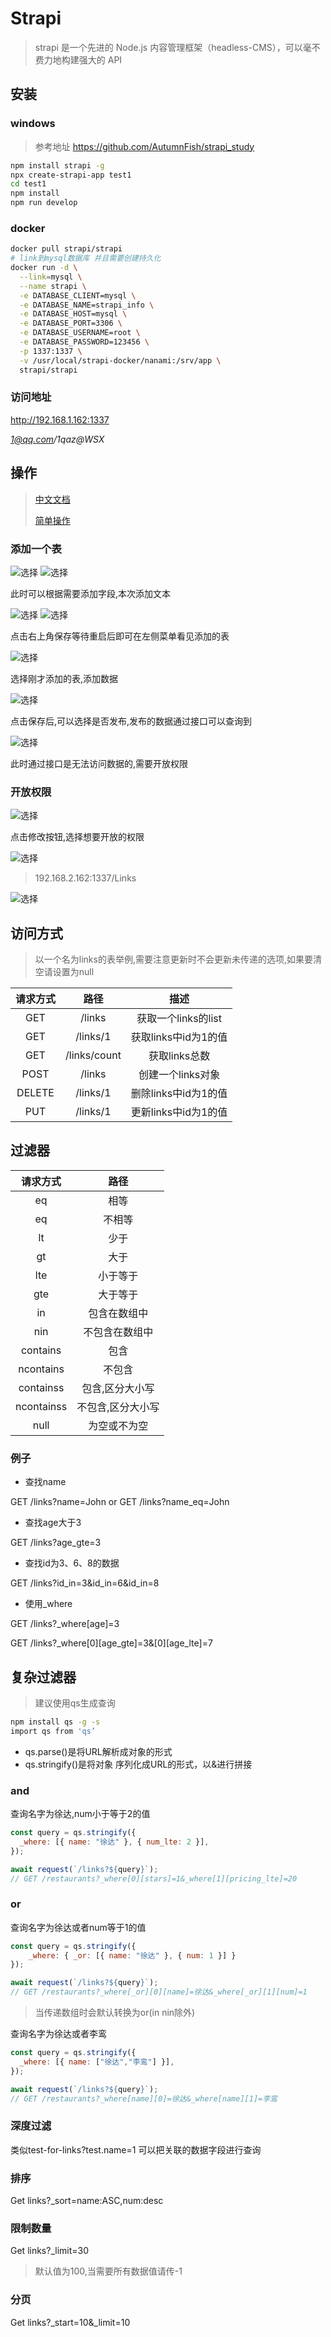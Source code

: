 # Strapi
> strapi 是一个先进的 Node.js 内容管理框架（headless-CMS），可以毫不费力地构建强大的 API

## 安装
### windows
> 参考地址 https://github.com/AutumnFish/strapi_study
```sh
npm install strapi -g
npx create-strapi-app test1
cd test1
npm install
npm run develop
```

### docker
```sh
docker pull strapi/strapi
# link到mysql数据库 并且需要创建持久化
docker run -d \
  --link=mysql \
  --name strapi \
  -e DATABASE_CLIENT=mysql \
  -e DATABASE_NAME=strapi_info \
  -e DATABASE_HOST=mysql \
  -e DATABASE_PORT=3306 \
  -e DATABASE_USERNAME=root \
  -e DATABASE_PASSWORD=123456 \
  -p 1337:1337 \
  -v /usr/local/strapi-docker/nanami:/srv/app \
  strapi/strapi
```

### 访问地址
http://192.168.1.162:1337

<em>1@qq.com/1qaz@WSX</em>

## 操作
> [中文文档](https://getstrapi.cn/)
>
> [简单操作](https://www.cnblogs.com/Frank-yafeya/p/14792567.html)

### 添加一个表
![选择](../static/pic/strapi1.png)
![选择](../static/pic/strapi2.png)

此时可以根据需要添加字段,本次添加文本

![选择](../static/pic/strapi3.png)
![选择](../static/pic/strapi4.png)

点击右上角保存等待重启后即可在左侧菜单看见添加的表

![选择](../static/pic/strapi5.png)

选择刚才添加的表,添加数据

![选择](../static/pic/strapi6.png)

点击保存后,可以选择是否发布,发布的数据通过接口可以查询到

![选择](../static/pic/strapi7.png)

此时通过接口是无法访问数据的,需要开放权限

### 开放权限
![选择](../static/pic/strapi8.png)

点击修改按钮,选择想要开放的权限

![选择](../static/pic/strapi9.png)

> 192.168.2.162:1337/Links

![选择](../static/pic/strapi10.png)

## 访问方式
> 以一个名为links的表举例,需要注意更新时不会更新未传递的选项,如果要清空请设置为null

<center>

| 请求方式 | 路径  | 描述 |
| :-: | :-: | :-: |
| GET | /links | 获取一个links的list |
| GET | /links/1  | 获取links中id为1的值 |
| GET | /links/count  | 获取links总数 |
| POST | /links  | 创建一个links对象 |
| DELETE | /links/1  | 删除links中id为1的值 |
| PUT | /links/1  | 更新links中id为1的值 |

</center>

## 过滤器

| 请求方式 | 路径  |
| :-: | :-: |
| eq | 相等 |
| eq | 不相等 |
| lt | 少于 |
| gt | 大于|
| lte | 小于等于|
| gte |   大于等于|
| in | 包含在数组中 |
| nin | 不包含在数组中 |
| contains | 包含 |
| ncontains | 不包含 |
| containss | 包含,区分大小写  |
| ncontainss | 不包含,区分大小写|
| null |  为空或不为空 |

### 例子
* 查找name

GET /links?name=John or GET /links?name_eq=John

* 查找age大于3

GET /links?age_gte=3

* 查找id为3、6、8的数据

GET /links?id_in=3&id_in=6&id_in=8

* 使用_where

GET /links?_where[age]=3

GET /links?_where[0][age_gte]=3&[0][age_lte]=7

## 复杂过滤器
> 建议使用qs生成查询

```sh
npm install qs -g -s
import qs from 'qs’
```
* qs.parse()是将URL解析成对象的形式
* qs.stringify()是将对象 序列化成URL的形式，以&进行拼接

### and
查询名字为徐达,num小于等于2的值
```js
const query = qs.stringify({
  _where: [{ name: "徐达" }, { num_lte: 2 }],
});

await request(`/links?${query}`);
// GET /restaurants?_where[0][stars]=1&_where[1][pricing_lte]=20
```

### or
查询名字为徐达或者num等于1的值
```js
const query = qs.stringify({
    _where: { _or: [{ name: "徐达" }, { num: 1 }] }
});

await request(`/links?${query}`);
// GET /restaurants?_where[_or][0][name]=徐达&_where[_or][1][num]=1
```
> 当传递数组时会默认转换为or(in nin除外)

查询名字为徐达或者李鸾
```js
const query = qs.stringify({
  _where: [{ name: ["徐达","李鸾"] }],
});

await request(`/links?${query}`);
// GET /restaurants?_where[name][0]=徐达&_where[name][1]=李鸾
```
### 深度过滤
类似test-for-links?test.name=1 可以把关联的数据字段进行查询

### 排序
Get links?_sort=name:ASC,num:desc

### 限制数量
Get links?_limit=30
> 默认值为100,当需要所有数据值请传-1

### 分页
Get links?_start=10&_limit=10

